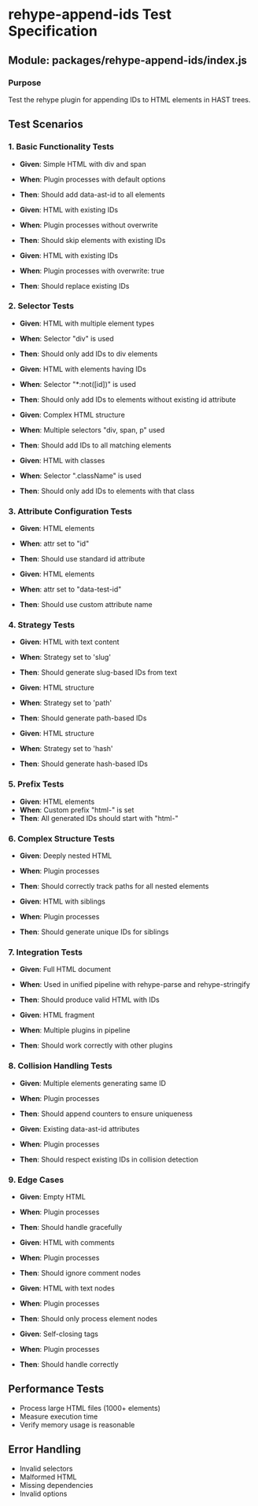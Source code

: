 # rehype-append-ids Test Specification

## Module: packages/rehype-append-ids/index.js

### Purpose
Test the rehype plugin for appending IDs to HTML elements in HAST trees.

## Test Scenarios

### 1. Basic Functionality Tests
- **Given**: Simple HTML with div and span
- **When**: Plugin processes with default options
- **Then**: Should add data-ast-id to all elements

- **Given**: HTML with existing IDs
- **When**: Plugin processes without overwrite
- **Then**: Should skip elements with existing IDs

- **Given**: HTML with existing IDs
- **When**: Plugin processes with overwrite: true
- **Then**: Should replace existing IDs

### 2. Selector Tests
- **Given**: HTML with multiple element types
- **When**: Selector "div" is used
- **Then**: Should only add IDs to div elements

- **Given**: HTML with elements having IDs
- **When**: Selector "*:not([id])" is used
- **Then**: Should only add IDs to elements without existing id attribute

- **Given**: Complex HTML structure
- **When**: Multiple selectors "div, span, p" used
- **Then**: Should add IDs to all matching elements

- **Given**: HTML with classes
- **When**: Selector ".className" is used
- **Then**: Should only add IDs to elements with that class

### 3. Attribute Configuration Tests
- **Given**: HTML elements
- **When**: attr set to "id"
- **Then**: Should use standard id attribute

- **Given**: HTML elements
- **When**: attr set to "data-test-id"
- **Then**: Should use custom attribute name

### 4. Strategy Tests
- **Given**: HTML with text content
- **When**: Strategy set to 'slug'
- **Then**: Should generate slug-based IDs from text

- **Given**: HTML structure
- **When**: Strategy set to 'path'
- **Then**: Should generate path-based IDs

- **Given**: HTML structure
- **When**: Strategy set to 'hash'
- **Then**: Should generate hash-based IDs

### 5. Prefix Tests
- **Given**: HTML elements
- **When**: Custom prefix "html-" is set
- **Then**: All generated IDs should start with "html-"

### 6. Complex Structure Tests
- **Given**: Deeply nested HTML
- **When**: Plugin processes
- **Then**: Should correctly track paths for all nested elements

- **Given**: HTML with siblings
- **When**: Plugin processes
- **Then**: Should generate unique IDs for siblings

### 7. Integration Tests
- **Given**: Full HTML document
- **When**: Used in unified pipeline with rehype-parse and rehype-stringify
- **Then**: Should produce valid HTML with IDs

- **Given**: HTML fragment
- **When**: Multiple plugins in pipeline
- **Then**: Should work correctly with other plugins

### 8. Collision Handling Tests
- **Given**: Multiple elements generating same ID
- **When**: Plugin processes
- **Then**: Should append counters to ensure uniqueness

- **Given**: Existing data-ast-id attributes
- **When**: Plugin processes
- **Then**: Should respect existing IDs in collision detection

### 9. Edge Cases
- **Given**: Empty HTML
- **When**: Plugin processes
- **Then**: Should handle gracefully

- **Given**: HTML with comments
- **When**: Plugin processes
- **Then**: Should ignore comment nodes

- **Given**: HTML with text nodes
- **When**: Plugin processes
- **Then**: Should only process element nodes

- **Given**: Self-closing tags
- **When**: Plugin processes
- **Then**: Should handle correctly

## Performance Tests
- Process large HTML files (1000+ elements)
- Measure execution time
- Verify memory usage is reasonable

## Error Handling
- Invalid selectors
- Malformed HTML
- Missing dependencies
- Invalid options
